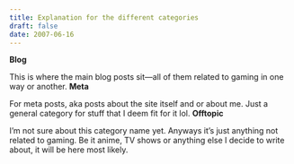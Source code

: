 ```yaml
---
title: Explanation for the different categories
draft: false
date: 2007-06-16
---
```

**__Blog__**

This is where the main blog posts sit—all of them related to gaming in one way or another.
**__Meta__**

For meta posts, aka posts about the site itself and or about me. Just a general category for stuff that I deem fit for it lol.
**__Offtopic__** 

I’m not sure about this category name yet. Anyways it’s just anything not related to gaming. Be it anime, TV shows or anything else I decide to write about, it will be here most likely.